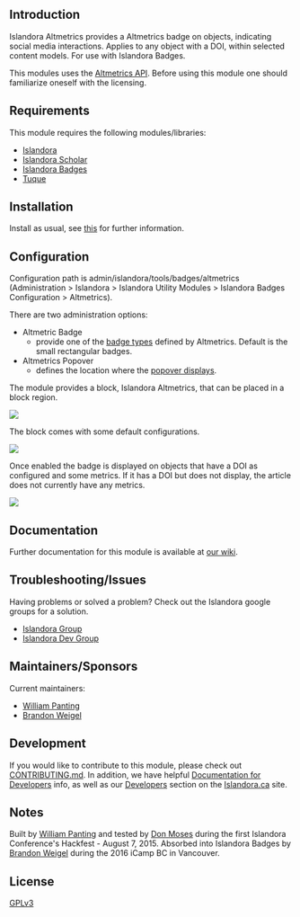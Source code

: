 ## Introduction

Islandora Altmetrics provides a Altmetrics badge on objects, indicating social media interactions. Applies to any object with a DOI, within selected content models. For use with Islandora Badges.

This modules uses the [Altmetrics API](http://api.altmetric.com/). Before using this module one should familiarize oneself with the licensing.

## Requirements

This module requires the following modules/libraries:

* [Islandora](https://github.com/islandora/islandora)
* [Islandora Scholar](https://github.com/Islandora/islandora_scholar)
* [Islandora Badges](../../)
* [Tuque](https://github.com/islandora/tuque)

## Installation

Install as usual, see [this](https://drupal.org/documentation/install/modules-themes/modules-7) for further information.

## Configuration

Configuration path is admin/islandora/tools/badges/altmetrics (Administration > Islandora > Islandora Utility Modules > Islandora Badges Configuration > Altmetrics).

There are two administration options:

* Altmetric Badge
     * provide one of the [badge types](http://api.altmetric.com/embeds.html#badge-types) defined by Altmetrics. Default is the small rectangular badges. 
* Altmetrics Popover
     * defines the location where the [popover displays](http://api.altmetric.com/embeds.html#popovers).

The module provides a block, Islandora Altmetrics, that can be placed in a block region.

![](https://raw.githubusercontent.com/wiki/dmoses/islandora_altmetrics/islandora_altmetrics_block.png)

The block comes with some default configurations.

![](https://raw.githubusercontent.com/wiki/dmoses/islandora_altmetrics/islandora_altmetrics_block_config.png)

Once enabled the badge is displayed on objects that have a DOI as configured and some metrics.  If it has a DOI but does not display,  the article does not currently have any metrics.

![](https://raw.githubusercontent.com/wiki/dmoses/islandora_altmetrics/islandora_altmetrics_display.png)

## Documentation

Further documentation for this module is available at [our wiki](https://wiki.duraspace.org/display/ISLANDORA/Islandora+Altmetrics).

## Troubleshooting/Issues

Having problems or solved a problem? Check out the Islandora google groups for a solution.

* [Islandora Group](https://groups.google.com/forum/?hl=en&fromgroups#!forum/islandora)
* [Islandora Dev Group](https://groups.google.com/forum/?hl=en&fromgroups#!forum/islandora-dev)

## Maintainers/Sponsors

Current maintainers:

* [William Panting](https://github.com/willtp87)
* [Brandon Weigel](https://github.com/bondjimbond)

## Development

If you would like to contribute to this module, please check out [CONTRIBUTING.md](CONTRIBUTING.md). In addition, we have helpful [Documentation for Developers](https://github.com/Islandora/islandora/wiki#wiki-documentation-for-developers) info, as well as our [Developers](http://islandora.ca/developers) section on the [Islandora.ca](http://islandora.ca) site.

## Notes

Built by [William Panting](https://github.com/willtp87) and tested by [Don Moses](https://github.com/dmoses) during the first Islandora Conference's Hackfest - August 7, 2015.
Absorbed into Islandora Badges by [Brandon Weigel](https://github.com/bondjimbond) during the 2016 iCamp BC in Vancouver.

## License

[GPLv3](http://www.gnu.org/licenses/gpl-3.0.txt)
